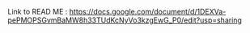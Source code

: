 Link to READ ME : https://docs.google.com/document/d/1DEXVa-pePMOPSGvmBaMW8h33TUdKcNyVo3kzgEwG_P0/edit?usp=sharing

